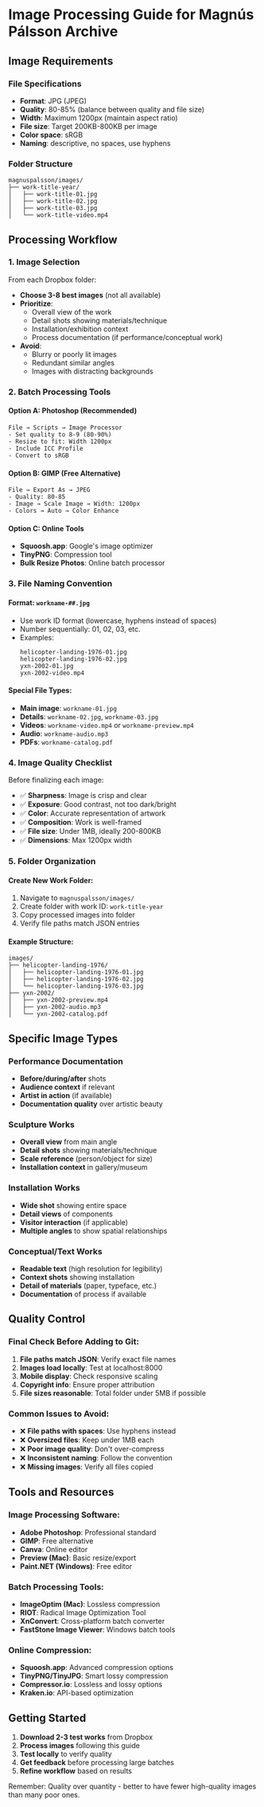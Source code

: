 # Image Processing Guide for Magnús Pálsson Archive

## Image Requirements

### File Specifications
- **Format**: JPG (JPEG)
- **Quality**: 80-85% (balance between quality and file size)
- **Width**: Maximum 1200px (maintain aspect ratio)
- **File size**: Target 200KB-800KB per image
- **Color space**: sRGB
- **Naming**: descriptive, no spaces, use hyphens

### Folder Structure
```
magnuspalsson/images/
├── work-title-year/
│   ├── work-title-01.jpg
│   ├── work-title-02.jpg
│   ├── work-title-03.jpg
│   └── work-title-video.mp4
```

## Processing Workflow

### 1. Image Selection
From each Dropbox folder:
- **Choose 3-8 best images** (not all available)
- **Prioritize**:
  - Overall view of the work
  - Detail shots showing materials/technique
  - Installation/exhibition context
  - Process documentation (if performance/conceptual work)
- **Avoid**:
  - Blurry or poorly lit images
  - Redundant similar angles
  - Images with distracting backgrounds

### 2. Batch Processing Tools

#### Option A: Photoshop (Recommended)
```
File → Scripts → Image Processor
- Set quality to 8-9 (80-90%)
- Resize to fit: Width 1200px
- Include ICC Profile
- Convert to sRGB
```

#### Option B: GIMP (Free Alternative)
```
File → Export As → JPEG
- Quality: 80-85
- Image → Scale Image → Width: 1200px
- Colors → Auto → Color Enhance
```

#### Option C: Online Tools
- **Squoosh.app**: Google's image optimizer
- **TinyPNG**: Compression tool
- **Bulk Resize Photos**: Online batch processor

### 3. File Naming Convention

#### Format: `workname-##.jpg`
- Use work ID format (lowercase, hyphens instead of spaces)
- Number sequentially: 01, 02, 03, etc.
- Examples:
  ```
  helicopter-landing-1976-01.jpg
  helicopter-landing-1976-02.jpg
  yxn-2002-01.jpg
  yxn-2002-video.mp4
  ```

#### Special File Types:
- **Main image**: `workname-01.jpg`
- **Details**: `workname-02.jpg`, `workname-03.jpg`
- **Videos**: `workname-video.mp4` or `workname-preview.mp4`
- **Audio**: `workname-audio.mp3`
- **PDFs**: `workname-catalog.pdf`

### 4. Image Quality Checklist

Before finalizing each image:
- ✅ **Sharpness**: Image is crisp and clear
- ✅ **Exposure**: Good contrast, not too dark/bright
- ✅ **Color**: Accurate representation of artwork
- ✅ **Composition**: Work is well-framed
- ✅ **File size**: Under 1MB, ideally 200-800KB
- ✅ **Dimensions**: Max 1200px width

### 5. Folder Organization

#### Create New Work Folder:
1. Navigate to `magnuspalsson/images/`
2. Create folder with work ID: `work-title-year`
3. Copy processed images into folder
4. Verify file paths match JSON entries

#### Example Structure:
```
images/
├── helicopter-landing-1976/
│   ├── helicopter-landing-1976-01.jpg
│   ├── helicopter-landing-1976-02.jpg
│   └── helicopter-landing-1976-03.jpg
├── yxn-2002/
│   ├── yxn-2002-preview.mp4
│   ├── yxn-2002-audio.mp3
│   └── yxn-2002-catalog.pdf
```

## Specific Image Types

### Performance Documentation
- **Before/during/after** shots
- **Audience context** if relevant
- **Artist in action** (if available)
- **Documentation quality** over artistic beauty

### Sculpture Works
- **Overall view** from main angle
- **Detail shots** showing materials/technique
- **Scale reference** (person/object for size)
- **Installation context** in gallery/museum

### Installation Works
- **Wide shot** showing entire space
- **Detail views** of components
- **Visitor interaction** (if applicable)
- **Multiple angles** to show spatial relationships

### Conceptual/Text Works
- **Readable text** (high resolution for legibility)
- **Context shots** showing installation
- **Detail of materials** (paper, typeface, etc.)
- **Documentation** of process if available

## Quality Control

### Final Check Before Adding to Git:
1. **File paths match JSON**: Verify exact file names
2. **Images load locally**: Test at localhost:8000
3. **Mobile display**: Check responsive scaling
4. **Copyright info**: Ensure proper attribution
5. **File sizes reasonable**: Total folder under 5MB if possible

### Common Issues to Avoid:
- ❌ **File paths with spaces**: Use hyphens instead
- ❌ **Oversized files**: Keep under 1MB each
- ❌ **Poor image quality**: Don't over-compress
- ❌ **Inconsistent naming**: Follow the convention
- ❌ **Missing images**: Verify all files copied

## Tools and Resources

### Image Processing Software:
- **Adobe Photoshop**: Professional standard
- **GIMP**: Free alternative
- **Canva**: Online editor
- **Preview (Mac)**: Basic resize/export
- **Paint.NET (Windows)**: Free editor

### Batch Processing Tools:
- **ImageOptim (Mac)**: Lossless compression
- **RIOT**: Radical Image Optimization Tool
- **XnConvert**: Cross-platform batch converter
- **FastStone Image Viewer**: Windows batch tools

### Online Compression:
- **Squoosh.app**: Advanced compression options
- **TinyPNG/TinyJPG**: Smart lossy compression
- **Compressor.io**: Lossless and lossy options
- **Kraken.io**: API-based optimization

## Getting Started

1. **Download 2-3 test works** from Dropbox
2. **Process images** following this guide
3. **Test locally** to verify quality
4. **Get feedback** before processing large batches
5. **Refine workflow** based on results

Remember: Quality over quantity - better to have fewer high-quality images than many poor ones.